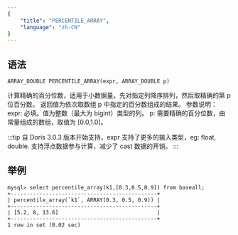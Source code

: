 ```yaml
---
{
    "title": "PERCENTILE_ARRAY",
    "language": "zh-CN"
}
---
```


<!-- 
Licensed to the Apache Software Foundation (ASF) under one
or more contributor license agreements.  See the NOTICE file
distributed with this work for additional information
regarding copyright ownership.  The ASF licenses this file
to you under the Apache License, Version 2.0 (the
"License"); you may not use this file except in compliance
with the License.  You may obtain a copy of the License at

  http://www.apache.org/licenses/LICENSE-2.0

Unless required by applicable law or agreed to in writing,
software distributed under the License is distributed on an
"AS IS" BASIS, WITHOUT WARRANTIES OR CONDITIONS OF ANY
KIND, either express or implied.  See the License for the
specific language governing permissions and limitations
under the License.
-->


## 语法

`ARRAY_DOUBLE PERCENTILE_ARRAY(expr, ARRAY_DOUBLE p)`

计算精确的百分位数，适用于小数据量。先对指定列降序排列，然后取精确的第 p 位百分数。
返回值为依次取数组 p 中指定的百分数组成的结果。
参数说明：
expr: 必填。值为整数（最大为 bigint）类型的列。
p: 需要精确的百分位数，由常量组成的数组，取值为 [0.0,1.0]。

:::tip
自 Doris 3.0.3 版本开始支持，expr 支持了更多的输入类型，eg: float, double. 支持浮点数据参与计算，减少了 cast 数据的开销。
:::

## 举例
```
mysql> select percentile_array(k1,[0.3,0.5,0.9]) from baseall;
+----------------------------------------------+
| percentile_array(`k1`, ARRAY(0.3, 0.5, 0.9)) |
+----------------------------------------------+
| [5.2, 8, 13.6]                               |
+----------------------------------------------+
1 row in set (0.02 sec)

```


